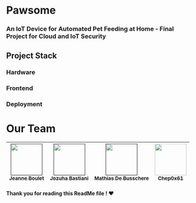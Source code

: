 # Pawsome

### An IoT Device for Automated Pet Feeding at Home - Final Project for Cloud and IoT Security

## Project Stack

### Hardware

### Frontend

### Deployment

# Our Team

| [<img src="https://cdn-icons-png.flaticon.com/512/149/149071.png?size=85" width=85><br><sub>Jeanne Boulet</sub>]() | [<img src="https://cdn-icons-png.flaticon.com/512/149/149071.png?size=85" width=85><br><sub>Jozuha Bastiani</sub>]() | [<img src="https://cdn-icons-png.flaticon.com/512/149/149071.png?size=85" width=85><br><sub>Mathias De Busschere</sub>]()  | [<img src="https://github.com/Chep0x61.png?size=85" width=85><br><sub>Chep0x61</sub>](https://github.com/Chep0x61)
| :---: | :---: | :---: | :---:

#### Thank you for reading this ReadMe file ! :heart:
